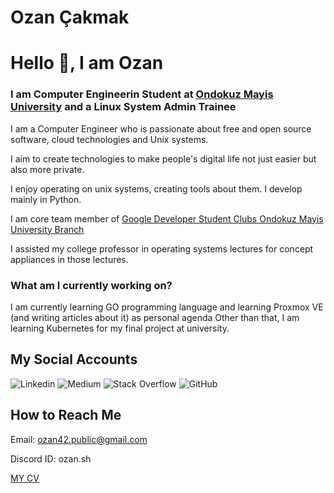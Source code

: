 # Ozan Çakmak
Hello 👋, I am Ozan
==================


### I am Computer Engineerin Student at [Ondokuz Mayis University](https://bil-muhendislik.omu.edu.tr/en) and a Linux System Admin Trainee


I am a Computer Engineer who is passionate about free and open source software, cloud technologies and Unix systems.  

 I aim to create technologies to make people's digital life not just easier but also more private.  

 I enjoy operating on unix systems, creating tools about them. I develop mainly in Python.  

 I am core team member of [Google Developer Student Clubs Ondokuz Mayis University Branch](https://gdsc.community.dev/ondokuz-mayis-university/)  

 I assisted my college professor in operating systems lectures for concept appliances in those lectures. 
 


###  What am I currently working on?



 I am currently learning GO programming language and learning Proxmox VE (and writing articles about it) as personal agenda
 Other than that, I am learning Kubernetes for my final project at university. 
 



My Social Accounts
------------------


![Linkedin](https://www.linkedin.com/in/ozansh/)
![Medium](https://medium.com/@ozansh-bak)
![Stack Overflow](https://stackoverflow.com/users/22940529/ozan)
![GitHub](https://github.com/ozansh)



How to Reach Me
---------------

Email: ozan42.public@gmail.com

Discord ID: ozan.sh


[MY CV](/assets/cv/ozancakmak_CV_TR.docx.pdf)
